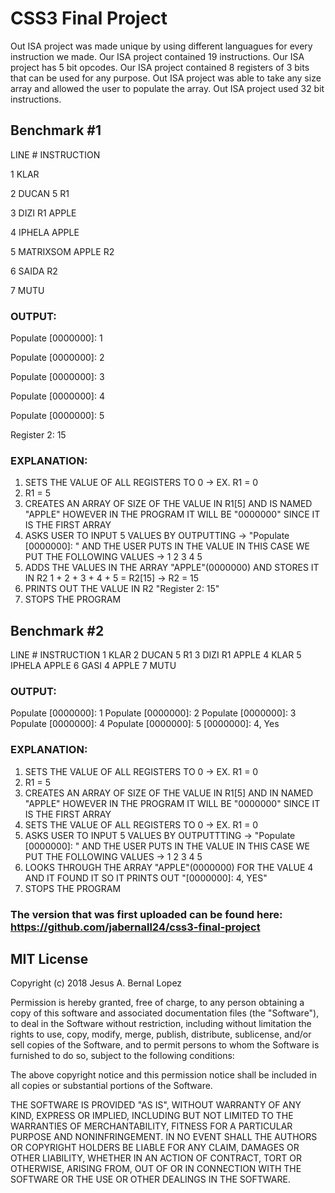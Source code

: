 # CSS3 Final Project

Out ISA project was made unique by using different languagues for every instruction we made.
Our ISA project contained 19 instructions.
Our ISA project has 5 bit opcodes.
Our ISA project contained 8 registers of 3 bits that can be used for any purpose.
Out ISA project was able to take any size array and allowed the user to populate the array.
Out ISA project used 32 bit instructions.

## Benchmark #1
LINE #      INSTRUCTION

1           KLAR

2           DUCAN 5 R1

3           DIZI R1 APPLE

4           IPHELA APPLE

5           MATRIXSOM APPLE R2

6           SAIDA R2

7           MUTU


### OUTPUT:
Populate [0000000]: 1 

Populate [0000000]: 2 

Populate [0000000]: 3 

Populate [0000000]: 4 

Populate [0000000]: 5 

Register 2: 15


### EXPLANATION:
1. SETS THE VALUE OF ALL REGISTERS TO 0 -> EX. R1 = 0
2. R1 = 5
3. CREATES AN ARRAY OF SIZE OF THE VALUE IN R1[5] AND IS NAMED "APPLE" 
    HOWEVER IN THE PROGRAM IT WILL BE "0000000" SINCE IT IS THE FIRST ARRAY
4. ASKS USER TO INPUT 5 VALUES BY OUTPUTTING -> "Populate [0000000]: " AND THE 
    USER PUTS IN THE VALUE IN THIS CASE WE PUT THE FOLLOWING VALUES -> 1 2 3 4 5
5. ADDS THE VALUES IN THE ARRAY "APPLE"(0000000) AND STORES IT IN R2
    1 + 2 + 3 + 4 + 5 = R2[15] -> R2 = 15
6. PRINTS OUT THE VALUE IN R2 "Register 2: 15"
7. STOPS THE PROGRAM

## Benchmark #2
LINE #      INSTRUCTION
1           KLAR
2           DUCAN 5 R1
3           DIZI R1 APPLE
4           KLAR
5           IPHELA APPLE
6           GASI 4 APPLE
7           MUTU

### OUTPUT:
Populate [0000000]: 1 
Populate [0000000]: 2
Populate [0000000]: 3 
Populate [0000000]: 4 
Populate [0000000]: 5 
[0000000]: 4, Yes

### EXPLANATION:
1. SETS THE VALUE OF ALL REGISTERS TO 0 -> EX. R1 = 0
2. R1 = 5
3. CREATES AN ARRAY OF SIZE OF THE VALUE IN R1[5] AND IN NAMED "APPLE"
    HOWEVER IN THE PROGRAM IT WILL BE "0000000" SINCE IT IS THE FIRST ARRAY
4. SETS THE VALUE OF ALL REGISTERS TO 0 -> EX. R1 = 0
5. ASKS USER TO INPUT 5 VALUES BY OUTPUTTTING -> "Populate [0000000]: " AND THE
    USER PUTS IN THE VALUE IN THIS CASE WE PUT THE FOLLOWING VALUES -> 1 2 3 4 5
6. LOOKS THROUGH THE ARRAY "APPLE"(0000000) FOR THE VALUE 4 AND IT FOUND IT
    SO IT PRINTS OUT "[0000000]: 4, YES"
7. STOPS THE PROGRAM

### The version that was first uploaded can be found here: https://github.com/jabernall24/css3-final-project
## MIT License

Copyright (c) 2018 Jesus A. Bernal Lopez

Permission is hereby granted, free of charge, to any person obtaining a copy
of this software and associated documentation files (the "Software"), to deal
in the Software without restriction, including without limitation the rights
to use, copy, modify, merge, publish, distribute, sublicense, and/or sell
copies of the Software, and to permit persons to whom the Software is
furnished to do so, subject to the following conditions:

The above copyright notice and this permission notice shall be included in all
copies or substantial portions of the Software.

THE SOFTWARE IS PROVIDED "AS IS", WITHOUT WARRANTY OF ANY KIND, EXPRESS OR
IMPLIED, INCLUDING BUT NOT LIMITED TO THE WARRANTIES OF MERCHANTABILITY,
FITNESS FOR A PARTICULAR PURPOSE AND NONINFRINGEMENT. IN NO EVENT SHALL THE
AUTHORS OR COPYRIGHT HOLDERS BE LIABLE FOR ANY CLAIM, DAMAGES OR OTHER
LIABILITY, WHETHER IN AN ACTION OF CONTRACT, TORT OR OTHERWISE, ARISING FROM,
OUT OF OR IN CONNECTION WITH THE SOFTWARE OR THE USE OR OTHER DEALINGS IN THE
SOFTWARE.
